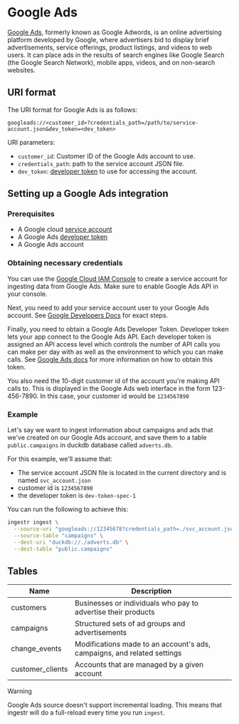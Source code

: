 # Google Ads
[Google Ads](https://ads.google.com/), formerly known as Google Adwords, is an online advertising platform developed by Google, where advertisers bid to display brief advertisements, service offerings, product listings, and videos to web users. It can place ads in the results of search engines like Google Search (the Google Search Network), mobile apps, videos, and on non-search websites.

## URI format

The URI format for Google Ads is as follows:
```plaintext
googleads://<customer_id>?credentials_path=/path/to/service-account.json&dev_token=<dev_token>
```

URI parameters:

- `customer_id`: Customer ID of the Google Ads account to use.
- `credentials_path`: path to the service account JSON file.
- `dev_token`: [developer token](https://developers.google.com/google-ads/api/docs/get-started/dev-token) to use for accessing the account.

## Setting up a Google Ads integration

### Prerequisites
* A Google cloud [service account](https://cloud.google.com/iam/docs/service-account-overview)
* A Google Ads [developer token](https://developers.google.com/google-ads/api/docs/get-started/dev-token)
* A Google Ads account 


### Obtaining necessary credentials

You can use the [Google Cloud IAM Console](https://cloud.google.com/security/products/iam) to create a service account for ingesting data from Google Ads. Make sure to enable Google Ads API in your console.

Next, you need to add your service account user to your Google Ads account. See [Google Developers Docs](https://developers.google.com/google-ads/api/docs/oauth/service-accounts) for exact steps.

Finally, you need to obtain a Google Ads Developer Token. Developer token lets your app connect to the Google Ads API. Each developer token is assigned an API access level which controls the number of API calls you can make per day with as well as the environment to which you can make calls. See [Google Ads docs](https://developers.google.com/google-ads/api/docs/get-started/dev-token) for more information on how to obtain this token.

You also need the 10-digit customer id of the account you're making API calls to. This is displayed in the Google Ads web interface in the form 123-456-7890. In this case, your customer id would be `1234567890`

### Example

Let's say we want to ingest information about campaigns and ads that we've created on our Google Ads account, and save them to a table `public.campaigns` in duckdb database called `adverts.db`.

For this example, we'll assume that:
* The service account JSON file is located in the current directory and is named `svc_account.json`
* customer id is `1234567890`
* the developer token is `dev-token-spec-1`

You can run the following to achieve this:
```sh
ingestr ingest \
  --source-uri "googleads://12345678?credentials_path=./svc_account.json&dev_token=dev-token-spec-1" \
  --source-table "campaigns" \
  --dest-uri "duckdb://./adverts.db" \
  --dest-table "public.campaigns"
```

## Tables

| Name             | Description                                                             |
|------------------|-------------------------------------------------------------------------|
| customers        | Businesses or individuals who pay to advertise their products           |
| campaigns        | Structured sets of ad groups and advertisements                         |
| change_events    | Modifications made to an account's ads, campaigns, and related settings |
| customer_clients | Accounts that are managed by a given account                            |

> [!WARNING]
> Google Ads source doesn't support incremental loading. This means that ingestr will do a full-reload every time you run `ingest`.
